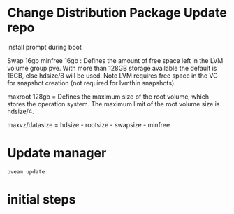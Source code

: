 # Change Distribution Package Update repo


 install prompt during boot 
 
 Swap 16gb
minfree 16gb : Defines the amount of free space left in the LVM volume group pve. With more than 128GB storage available the default is 16GB, else hdsize/8 will be used. Note	LVM requires free space in the VG for snapshot creation (not required for lvmthin snapshots). 

maxroot 128gb = Defines the maximum size of the root volume, which stores the operation system. The maximum limit of the root volume size is hdsize/4.

maxvz/datasize = hdsize - rootsize - swapsize - minfree

# Update manager 
```pveam update```


# initial steps
